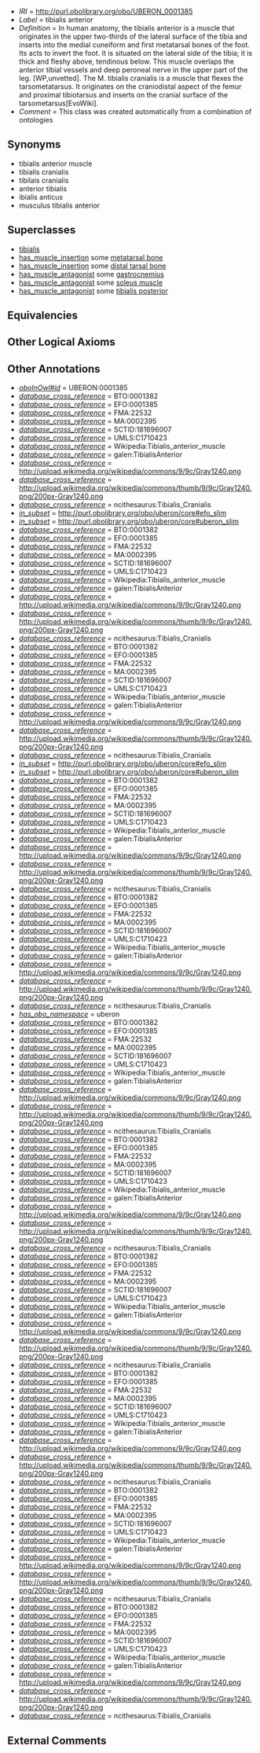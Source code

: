  * *IRI* = http://purl.obolibrary.org/obo/UBERON_0001385
 * *Label* = tibialis anterior
 * *Definition* = In human anatomy, the tibialis anterior is a muscle that originates in the upper two-thirds of the lateral surface of the tibia and inserts into the medial cuneiform and first metatarsal bones of the foot. Its acts to invert the foot. It is situated on the lateral side of the tibia; it is thick and fleshy above, tendinous below. This muscle overlaps the anterior tibial vessels and deep peroneal nerve in the upper part of the leg. [WP,unvetted]. The M. tibialis cranialis is a muscle that flexes the tarsometatarsus. It originates on the craniodistal aspect of the femur and proximal tibiotarsus and inserts on the cranial surface of the tarsometarsus[EvoWiki].
 * *Comment* = This class was created automatically from a combination of ontologies

## Synonyms

 * tibialis anterior muscle
 * tibialis cranialis
 * tibilais cranialis
 * anterior tibialis
 * ibialis anticus
 * musculus tibialis anterior

## Superclasses

 * [tibialis](../../UBERON/30/UBERON_0008230.md)
 * [has_muscle_insertion](../../RO/73/RO_0002373.md) some [metatarsal bone](../../UBERON/48/UBERON_0001448.md)
 * [has_muscle_insertion](../../RO/73/RO_0002373.md) some [distal tarsal bone](../../UBERON/21/UBERON_0010721.md)
 * [has_muscle_antagonist](../../core#has/st/core#has_muscle_antagonist.md) some [gastrocnemius](../../UBERON/88/UBERON_0001388.md)
 * [has_muscle_antagonist](../../core#has/st/core#has_muscle_antagonist.md) some [soleus muscle](../../UBERON/89/UBERON_0001389.md)
 * [has_muscle_antagonist](../../core#has/st/core#has_muscle_antagonist.md) some [tibialis posterior](../../UBERON/67/UBERON_0001667.md)

## Equivalencies


## Other Logical Axioms


## Other Annotations

 * *[oboInOwl#id](../../id/oboInOwl#id.md)* = UBERON:0001385
 * *[database_cross_reference](../../ef/oboInOwl#hasDbXref.md)* = BTO:0001382
 * *[database_cross_reference](../../ef/oboInOwl#hasDbXref.md)* = EFO:0001385
 * *[database_cross_reference](../../ef/oboInOwl#hasDbXref.md)* = FMA:22532
 * *[database_cross_reference](../../ef/oboInOwl#hasDbXref.md)* = MA:0002395
 * *[database_cross_reference](../../ef/oboInOwl#hasDbXref.md)* = SCTID:181696007
 * *[database_cross_reference](../../ef/oboInOwl#hasDbXref.md)* = UMLS:C1710423
 * *[database_cross_reference](../../ef/oboInOwl#hasDbXref.md)* = Wikipedia:Tibialis_anterior_muscle
 * *[database_cross_reference](../../ef/oboInOwl#hasDbXref.md)* = galen:TibialisAnterior
 * *[database_cross_reference](../../ef/oboInOwl#hasDbXref.md)* = http://upload.wikimedia.org/wikipedia/commons/9/9c/Gray1240.png
 * *[database_cross_reference](../../ef/oboInOwl#hasDbXref.md)* = http://upload.wikimedia.org/wikipedia/commons/thumb/9/9c/Gray1240.png/200px-Gray1240.png
 * *[database_cross_reference](../../ef/oboInOwl#hasDbXref.md)* = ncithesaurus:Tibialis_Cranialis
 * *[in_subset](../../et/oboInOwl#inSubset.md)* = http://purl.obolibrary.org/obo/uberon/core#efo_slim
 * *[in_subset](../../et/oboInOwl#inSubset.md)* = http://purl.obolibrary.org/obo/uberon/core#uberon_slim
 * *[database_cross_reference](../../ef/oboInOwl#hasDbXref.md)* = BTO:0001382
 * *[database_cross_reference](../../ef/oboInOwl#hasDbXref.md)* = EFO:0001385
 * *[database_cross_reference](../../ef/oboInOwl#hasDbXref.md)* = FMA:22532
 * *[database_cross_reference](../../ef/oboInOwl#hasDbXref.md)* = MA:0002395
 * *[database_cross_reference](../../ef/oboInOwl#hasDbXref.md)* = SCTID:181696007
 * *[database_cross_reference](../../ef/oboInOwl#hasDbXref.md)* = UMLS:C1710423
 * *[database_cross_reference](../../ef/oboInOwl#hasDbXref.md)* = Wikipedia:Tibialis_anterior_muscle
 * *[database_cross_reference](../../ef/oboInOwl#hasDbXref.md)* = galen:TibialisAnterior
 * *[database_cross_reference](../../ef/oboInOwl#hasDbXref.md)* = http://upload.wikimedia.org/wikipedia/commons/9/9c/Gray1240.png
 * *[database_cross_reference](../../ef/oboInOwl#hasDbXref.md)* = http://upload.wikimedia.org/wikipedia/commons/thumb/9/9c/Gray1240.png/200px-Gray1240.png
 * *[database_cross_reference](../../ef/oboInOwl#hasDbXref.md)* = ncithesaurus:Tibialis_Cranialis
 * *[database_cross_reference](../../ef/oboInOwl#hasDbXref.md)* = BTO:0001382
 * *[database_cross_reference](../../ef/oboInOwl#hasDbXref.md)* = EFO:0001385
 * *[database_cross_reference](../../ef/oboInOwl#hasDbXref.md)* = FMA:22532
 * *[database_cross_reference](../../ef/oboInOwl#hasDbXref.md)* = MA:0002395
 * *[database_cross_reference](../../ef/oboInOwl#hasDbXref.md)* = SCTID:181696007
 * *[database_cross_reference](../../ef/oboInOwl#hasDbXref.md)* = UMLS:C1710423
 * *[database_cross_reference](../../ef/oboInOwl#hasDbXref.md)* = Wikipedia:Tibialis_anterior_muscle
 * *[database_cross_reference](../../ef/oboInOwl#hasDbXref.md)* = galen:TibialisAnterior
 * *[database_cross_reference](../../ef/oboInOwl#hasDbXref.md)* = http://upload.wikimedia.org/wikipedia/commons/9/9c/Gray1240.png
 * *[database_cross_reference](../../ef/oboInOwl#hasDbXref.md)* = http://upload.wikimedia.org/wikipedia/commons/thumb/9/9c/Gray1240.png/200px-Gray1240.png
 * *[database_cross_reference](../../ef/oboInOwl#hasDbXref.md)* = ncithesaurus:Tibialis_Cranialis
 * *[in_subset](../../et/oboInOwl#inSubset.md)* = http://purl.obolibrary.org/obo/uberon/core#efo_slim
 * *[in_subset](../../et/oboInOwl#inSubset.md)* = http://purl.obolibrary.org/obo/uberon/core#uberon_slim
 * *[database_cross_reference](../../ef/oboInOwl#hasDbXref.md)* = BTO:0001382
 * *[database_cross_reference](../../ef/oboInOwl#hasDbXref.md)* = EFO:0001385
 * *[database_cross_reference](../../ef/oboInOwl#hasDbXref.md)* = FMA:22532
 * *[database_cross_reference](../../ef/oboInOwl#hasDbXref.md)* = MA:0002395
 * *[database_cross_reference](../../ef/oboInOwl#hasDbXref.md)* = SCTID:181696007
 * *[database_cross_reference](../../ef/oboInOwl#hasDbXref.md)* = UMLS:C1710423
 * *[database_cross_reference](../../ef/oboInOwl#hasDbXref.md)* = Wikipedia:Tibialis_anterior_muscle
 * *[database_cross_reference](../../ef/oboInOwl#hasDbXref.md)* = galen:TibialisAnterior
 * *[database_cross_reference](../../ef/oboInOwl#hasDbXref.md)* = http://upload.wikimedia.org/wikipedia/commons/9/9c/Gray1240.png
 * *[database_cross_reference](../../ef/oboInOwl#hasDbXref.md)* = http://upload.wikimedia.org/wikipedia/commons/thumb/9/9c/Gray1240.png/200px-Gray1240.png
 * *[database_cross_reference](../../ef/oboInOwl#hasDbXref.md)* = ncithesaurus:Tibialis_Cranialis
 * *[database_cross_reference](../../ef/oboInOwl#hasDbXref.md)* = BTO:0001382
 * *[database_cross_reference](../../ef/oboInOwl#hasDbXref.md)* = EFO:0001385
 * *[database_cross_reference](../../ef/oboInOwl#hasDbXref.md)* = FMA:22532
 * *[database_cross_reference](../../ef/oboInOwl#hasDbXref.md)* = MA:0002395
 * *[database_cross_reference](../../ef/oboInOwl#hasDbXref.md)* = SCTID:181696007
 * *[database_cross_reference](../../ef/oboInOwl#hasDbXref.md)* = UMLS:C1710423
 * *[database_cross_reference](../../ef/oboInOwl#hasDbXref.md)* = Wikipedia:Tibialis_anterior_muscle
 * *[database_cross_reference](../../ef/oboInOwl#hasDbXref.md)* = galen:TibialisAnterior
 * *[database_cross_reference](../../ef/oboInOwl#hasDbXref.md)* = http://upload.wikimedia.org/wikipedia/commons/9/9c/Gray1240.png
 * *[database_cross_reference](../../ef/oboInOwl#hasDbXref.md)* = http://upload.wikimedia.org/wikipedia/commons/thumb/9/9c/Gray1240.png/200px-Gray1240.png
 * *[database_cross_reference](../../ef/oboInOwl#hasDbXref.md)* = ncithesaurus:Tibialis_Cranialis
 * *[has_obo_namespace](../../ce/oboInOwl#hasOBONamespace.md)* = uberon
 * *[database_cross_reference](../../ef/oboInOwl#hasDbXref.md)* = BTO:0001382
 * *[database_cross_reference](../../ef/oboInOwl#hasDbXref.md)* = EFO:0001385
 * *[database_cross_reference](../../ef/oboInOwl#hasDbXref.md)* = FMA:22532
 * *[database_cross_reference](../../ef/oboInOwl#hasDbXref.md)* = MA:0002395
 * *[database_cross_reference](../../ef/oboInOwl#hasDbXref.md)* = SCTID:181696007
 * *[database_cross_reference](../../ef/oboInOwl#hasDbXref.md)* = UMLS:C1710423
 * *[database_cross_reference](../../ef/oboInOwl#hasDbXref.md)* = Wikipedia:Tibialis_anterior_muscle
 * *[database_cross_reference](../../ef/oboInOwl#hasDbXref.md)* = galen:TibialisAnterior
 * *[database_cross_reference](../../ef/oboInOwl#hasDbXref.md)* = http://upload.wikimedia.org/wikipedia/commons/9/9c/Gray1240.png
 * *[database_cross_reference](../../ef/oboInOwl#hasDbXref.md)* = http://upload.wikimedia.org/wikipedia/commons/thumb/9/9c/Gray1240.png/200px-Gray1240.png
 * *[database_cross_reference](../../ef/oboInOwl#hasDbXref.md)* = ncithesaurus:Tibialis_Cranialis
 * *[database_cross_reference](../../ef/oboInOwl#hasDbXref.md)* = BTO:0001382
 * *[database_cross_reference](../../ef/oboInOwl#hasDbXref.md)* = EFO:0001385
 * *[database_cross_reference](../../ef/oboInOwl#hasDbXref.md)* = FMA:22532
 * *[database_cross_reference](../../ef/oboInOwl#hasDbXref.md)* = MA:0002395
 * *[database_cross_reference](../../ef/oboInOwl#hasDbXref.md)* = SCTID:181696007
 * *[database_cross_reference](../../ef/oboInOwl#hasDbXref.md)* = UMLS:C1710423
 * *[database_cross_reference](../../ef/oboInOwl#hasDbXref.md)* = Wikipedia:Tibialis_anterior_muscle
 * *[database_cross_reference](../../ef/oboInOwl#hasDbXref.md)* = galen:TibialisAnterior
 * *[database_cross_reference](../../ef/oboInOwl#hasDbXref.md)* = http://upload.wikimedia.org/wikipedia/commons/9/9c/Gray1240.png
 * *[database_cross_reference](../../ef/oboInOwl#hasDbXref.md)* = http://upload.wikimedia.org/wikipedia/commons/thumb/9/9c/Gray1240.png/200px-Gray1240.png
 * *[database_cross_reference](../../ef/oboInOwl#hasDbXref.md)* = ncithesaurus:Tibialis_Cranialis
 * *[database_cross_reference](../../ef/oboInOwl#hasDbXref.md)* = BTO:0001382
 * *[database_cross_reference](../../ef/oboInOwl#hasDbXref.md)* = EFO:0001385
 * *[database_cross_reference](../../ef/oboInOwl#hasDbXref.md)* = FMA:22532
 * *[database_cross_reference](../../ef/oboInOwl#hasDbXref.md)* = MA:0002395
 * *[database_cross_reference](../../ef/oboInOwl#hasDbXref.md)* = SCTID:181696007
 * *[database_cross_reference](../../ef/oboInOwl#hasDbXref.md)* = UMLS:C1710423
 * *[database_cross_reference](../../ef/oboInOwl#hasDbXref.md)* = Wikipedia:Tibialis_anterior_muscle
 * *[database_cross_reference](../../ef/oboInOwl#hasDbXref.md)* = galen:TibialisAnterior
 * *[database_cross_reference](../../ef/oboInOwl#hasDbXref.md)* = http://upload.wikimedia.org/wikipedia/commons/9/9c/Gray1240.png
 * *[database_cross_reference](../../ef/oboInOwl#hasDbXref.md)* = http://upload.wikimedia.org/wikipedia/commons/thumb/9/9c/Gray1240.png/200px-Gray1240.png
 * *[database_cross_reference](../../ef/oboInOwl#hasDbXref.md)* = ncithesaurus:Tibialis_Cranialis
 * *[database_cross_reference](../../ef/oboInOwl#hasDbXref.md)* = BTO:0001382
 * *[database_cross_reference](../../ef/oboInOwl#hasDbXref.md)* = EFO:0001385
 * *[database_cross_reference](../../ef/oboInOwl#hasDbXref.md)* = FMA:22532
 * *[database_cross_reference](../../ef/oboInOwl#hasDbXref.md)* = MA:0002395
 * *[database_cross_reference](../../ef/oboInOwl#hasDbXref.md)* = SCTID:181696007
 * *[database_cross_reference](../../ef/oboInOwl#hasDbXref.md)* = UMLS:C1710423
 * *[database_cross_reference](../../ef/oboInOwl#hasDbXref.md)* = Wikipedia:Tibialis_anterior_muscle
 * *[database_cross_reference](../../ef/oboInOwl#hasDbXref.md)* = galen:TibialisAnterior
 * *[database_cross_reference](../../ef/oboInOwl#hasDbXref.md)* = http://upload.wikimedia.org/wikipedia/commons/9/9c/Gray1240.png
 * *[database_cross_reference](../../ef/oboInOwl#hasDbXref.md)* = http://upload.wikimedia.org/wikipedia/commons/thumb/9/9c/Gray1240.png/200px-Gray1240.png
 * *[database_cross_reference](../../ef/oboInOwl#hasDbXref.md)* = ncithesaurus:Tibialis_Cranialis
 * *[database_cross_reference](../../ef/oboInOwl#hasDbXref.md)* = BTO:0001382
 * *[database_cross_reference](../../ef/oboInOwl#hasDbXref.md)* = EFO:0001385
 * *[database_cross_reference](../../ef/oboInOwl#hasDbXref.md)* = FMA:22532
 * *[database_cross_reference](../../ef/oboInOwl#hasDbXref.md)* = MA:0002395
 * *[database_cross_reference](../../ef/oboInOwl#hasDbXref.md)* = SCTID:181696007
 * *[database_cross_reference](../../ef/oboInOwl#hasDbXref.md)* = UMLS:C1710423
 * *[database_cross_reference](../../ef/oboInOwl#hasDbXref.md)* = Wikipedia:Tibialis_anterior_muscle
 * *[database_cross_reference](../../ef/oboInOwl#hasDbXref.md)* = galen:TibialisAnterior
 * *[database_cross_reference](../../ef/oboInOwl#hasDbXref.md)* = http://upload.wikimedia.org/wikipedia/commons/9/9c/Gray1240.png
 * *[database_cross_reference](../../ef/oboInOwl#hasDbXref.md)* = http://upload.wikimedia.org/wikipedia/commons/thumb/9/9c/Gray1240.png/200px-Gray1240.png
 * *[database_cross_reference](../../ef/oboInOwl#hasDbXref.md)* = ncithesaurus:Tibialis_Cranialis
 * *[database_cross_reference](../../ef/oboInOwl#hasDbXref.md)* = BTO:0001382
 * *[database_cross_reference](../../ef/oboInOwl#hasDbXref.md)* = EFO:0001385
 * *[database_cross_reference](../../ef/oboInOwl#hasDbXref.md)* = FMA:22532
 * *[database_cross_reference](../../ef/oboInOwl#hasDbXref.md)* = MA:0002395
 * *[database_cross_reference](../../ef/oboInOwl#hasDbXref.md)* = SCTID:181696007
 * *[database_cross_reference](../../ef/oboInOwl#hasDbXref.md)* = UMLS:C1710423
 * *[database_cross_reference](../../ef/oboInOwl#hasDbXref.md)* = Wikipedia:Tibialis_anterior_muscle
 * *[database_cross_reference](../../ef/oboInOwl#hasDbXref.md)* = galen:TibialisAnterior
 * *[database_cross_reference](../../ef/oboInOwl#hasDbXref.md)* = http://upload.wikimedia.org/wikipedia/commons/9/9c/Gray1240.png
 * *[database_cross_reference](../../ef/oboInOwl#hasDbXref.md)* = http://upload.wikimedia.org/wikipedia/commons/thumb/9/9c/Gray1240.png/200px-Gray1240.png
 * *[database_cross_reference](../../ef/oboInOwl#hasDbXref.md)* = ncithesaurus:Tibialis_Cranialis

## External Comments

